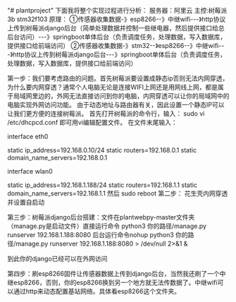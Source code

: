 "# plantproject" 
下面我将整个实现过程进行分析：
服务器：阿里云
主控:树莓派3b stm32f103
原理：
①传感器收集数据-》esp8266--》中继wifi---》http协议上传到树莓派django后台（简单处理数据并控制一些继电器，然后提供接口给总后台访问）---》springboot单体后台（负责调度任务，处理数据，写入数据库，提供接口给前端访问）
②传感器收集数据-》stm32--》esp8266--》中继wifi---》http协议上传到树莓派django后台---》springboot单体后台（负责调度任务，处理数据，写入数据库，提供接口给前端访问）

第一步：我们要考虑路由的问题。首先树莓派要设置成静态ip否则无法内网穿透，为什么要内网穿透？通常个人电脑无论是连接WIFI上网还是用网线上网，都是属于局域网里边的，外网无法直接访问到你的电脑，内网穿透可以让你的局域网中的电脑实现外网访问功能。
由于动态地址与路由器有关，因此设置一个静态IP可以让我们更方便的连接树莓派。
首先打开树莓派的命令行，输入：
sudo vi /etc/dhcpcd.conf
即可用vi编辑配置文件。 
在文件末尾输入：

interface eth0

static ip_address=192.168.0.10/24
static routers=192.168.0.1
static domain_name_servers=192.168.0.1

interface wlan0

static ip_address=192.168.1.188/24
static routers=192.168.1.1
static domain_name_servers=192.168.1.1
然后 sudo reboot
第二步：
花生壳内网穿透并设置自启动


第三步：树莓派django后台搭建：文件在plantwebpy-master文件夹（manage.py是启动文件）直接运行命令
python3 你的路径/manage.py runserver 192.168.1.188:8080
后台运行命令nohup python3 你的路径/manage.py runserver 192.168.1.188:8080 > /dev/null 2>&1 &

到此你的django已经可以在外网访问

第四步：刷esp8266固件让传感器数据上传到django后台，当然我还刷了一个中继esp8266，否则，你的esp8266换到另一个地方就无法传数据了。中继wifi可以通过http来动态配置基站网络。具体看esp8266这个文件夹。






